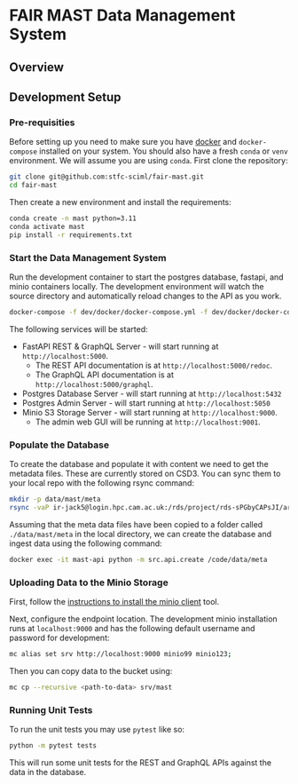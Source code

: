 # FAIR MAST Data Management System

## Overview


## Development Setup

### Pre-requisities

Before setting up you need to make sure you have [docker](https://www.docker.com/get-started/) and `docker-compose` installed on your system. You should also have a fresh `conda` or `venv` environment. We will assume you are using `conda`. First clone the repository:

```bash
git clone git@github.com:stfc-sciml/fair-mast.git
cd fair-mast
```

Then create a new environment and install the requirements:

```bash
conda create -n mast python=3.11
conda activate mast
pip install -r requirements.txt
```

### Start the Data Management System
Run the development container to start the postgres database, fastapi, and minio containers locally. The development environment will watch the source directory and automatically reload changes to the API as you work.

```bash
docker-compose -f dev/docker/docker-compose.yml -f dev/docker/docker-compose-dev.yml up --build
```

The following services will be started:

 - FastAPI REST & GraphQL Server - will start running at `http://localhost:5000`. 
    - The REST API documentation is at `http://localhost:5000/redoc`. 
    - The GraphQL API documentation is at `http://localhost:5000/graphql`.
 - Postgres Database Server - will start running at `http://localhost:5432`
 - Postgres Admin Server - will start running at `http://localhost:5050`
 - Minio S3 Storage Server - will start running at `http://localhost:9000`.
    - The admin web GUI will be running at `http://localhost:9001`. 

### Populate the Database
To create the database and populate it with content we need to get the metadata files. These are currently stored on CSD3. You can sync them to your local repo with the following rsync command:


```bash
mkdir -p data/mast/meta
rsync -vaP ir-jack5@login.hpc.cam.ac.uk:/rds/project/rds-sPGbyCAPsJI/archive/meta data/mast/meta
```

Assuming that the meta data files have been copied to a folder called `./data/mast/meta` in the local directory, we can 
create the database and ingest data using the following command:

```bash
docker exec -it mast-api python -m src.api.create /code/data/meta
```

### Uploading Data to the Minio Storage

First, follow the [instructions to install the minio client](https://min.io/docs/minio/linux/reference/minio-mc.html) tool.

Next, configure the endpoint location. The development minio installation runs at `localhost:9000` and has the following default username and password for development:

```bash
mc alias set srv http://localhost:9000 minio99 minio123;
```

Then you can copy data to the bucket using:

```bash
mc cp --recursive <path-to-data> srv/mast
```

### Running Unit Tests
To run the unit tests you may use `pytest` like so:

```bash
python -m pytest tests
```

This will run some unit tests for the REST and GraphQL APIs against the data in the database.
